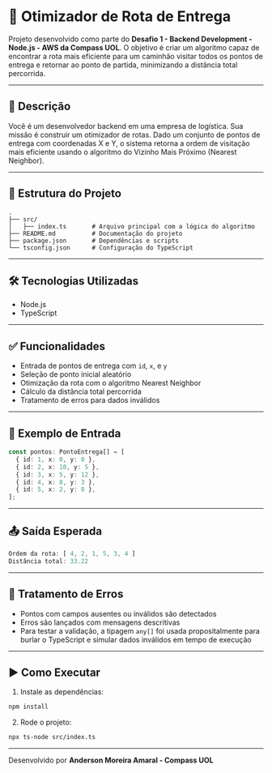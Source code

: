 # 🚚 Otimizador de Rota de Entrega

Projeto desenvolvido como parte do **Desafio 1 - Backend Development - Node.js - AWS da Compass UOL**. O objetivo é criar um algoritmo capaz de encontrar a rota mais eficiente para um caminhão visitar todos os pontos de entrega e retornar ao ponto de partida, minimizando a distância total percorrida.

---

## 📌 Descrição

Você é um desenvolvedor backend em uma empresa de logística. Sua missão é construir um otimizador de rotas. Dado um conjunto de pontos de entrega com coordenadas X e Y, o sistema retorna a ordem de visitação mais eficiente usando o algoritmo do Vizinho Mais Próximo (Nearest Neighbor).

---

## 📁 Estrutura do Projeto

```
.
├── src/
│   ├── index.ts       # Arquivo principal com a lógica do algoritmo
├── README.md          # Documentação do projeto
├── package.json       # Dependências e scripts
└── tsconfig.json      # Configuração do TypeScript
```

---

## 🛠️ Tecnologias Utilizadas

- Node.js
- TypeScript

---

## ✅ Funcionalidades

- Entrada de pontos de entrega com `id`, `x`, e `y`
- Seleção de ponto inicial aleatório
- Otimização da rota com o algoritmo Nearest Neighbor
- Cálculo da distância total percorrida
- Tratamento de erros para dados inválidos

---

## 🧾 Exemplo de Entrada

```ts
const pontos: PontoEntrega[] = [
  { id: 1, x: 0, y: 0 },
  { id: 2, x: 10, y: 5 },
  { id: 3, x: 5, y: 12 },
  { id: 4, x: 8, y: 3 },
  { id: 5, x: 2, y: 8 },
];
```

---

## 📤 Saída Esperada

```ts
Ordem da rota: [ 4, 2, 1, 5, 3, 4 ]
Distância total: 33.22
```

---

## 🔐 Tratamento de Erros

- Pontos com campos ausentes ou inválidos são detectados
- Erros são lançados com mensagens descritivas
- Para testar a validação, a tipagem `any[]` foi usada propositalmente para burlar o TypeScript e simular dados inválidos em tempo de execução

---

## ▶️ Como Executar

1. Instale as dependências:

```bash
npm install
```

2. Rode o projeto:

```bash
npx ts-node src/index.ts
```

---


Desenvolvido por **Anderson Moreira Amaral - Compass UOL**